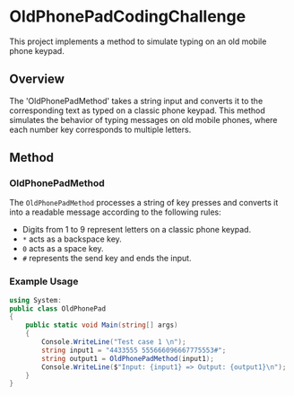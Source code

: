 # OldPhonePadCodingChallenge
This project implements a method to simulate typing on an old mobile phone keypad.

## Overview
The 'OldPhonePadMethod' takes a string input and converts it to the corresponding text as typed on a classic phone keypad. This method simulates the behavior of typing messages on old mobile phones, where each number key corresponds to multiple letters.

## Method

### OldPhonePadMethod

The `OldPhonePadMethod` processes a string of key presses and converts it into a readable message according to the following rules:
- Digits from 1 to 9 represent letters on a classic phone keypad.
- `*` acts as a backspace key.
- `0` acts as a space key.
- `#` represents the send key and ends the input.

### Example Usage

```csharp
using System:
public class OldPhonePad
{
    public static void Main(string[] args)
    {
        Console.WriteLine("Test case 1 \n");
        string input1 = "4433555 555666096667775553#";
        string output1 = OldPhonePadMethod(input1);
        Console.WriteLine($"Input: {input1} => Output: {output1}\n");
    }
}
```
